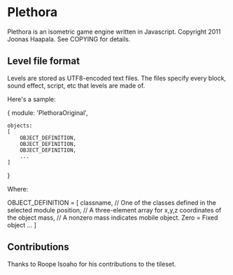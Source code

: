 Plethora
========

Plethora is an isometric game engine written in Javascript.
Copyright 2011 Joonas Haapala. See COPYING for details.

Level file format
-----------------

Levels are stored as UTF8-encoded text files. The files specify every block,
sound effect, script, etc that levels are made of.

Here's a sample:

{
	module: 'PlethoraOriginal',
	
	objects:
	[
		OBJECT_DEFINITION,
		OBJECT_DEFINITION,
		OBJECT_DEFINITION,
		...
	]
}

Where:

OBJECT_DEFINITION = 
[
	classname, // One of the classes defined in the selected module
	position,  // A three-element array for x,y,z coordinates of the object
	mass,      // A nonzero mass indicates mobile object. Zero = Fixed object
	...	
]



Contributions
-------------

Thanks to Roope Isoaho for his contributions to the tileset.

